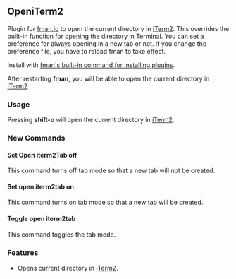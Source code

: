 ## OpeniTerm2

Plugin for [fman.io](https://fman.io) to open the current directory in [iTerm2](https://www.iterm2.com/). This overrides the built-in function for opening the directory in Terminal. You can set a preference for always opening in a new tab or not. If you change the preference file, you have to reload fman to take effect.

Install with [fman's built-in command for installing plugins](https://fman.io/docs/installing-plugins).

After restarting **fman**, you will be able to open the current directory in [iTerm2](https://www.iterm2.com/).

### Usage

Pressing **shift-o** will open the current directory in [iTerm2](https://www.iterm2.com/). 

### New Commands

#### Set Open iterm2Tab off

This command turns off tab mode so that a new tab will not be created.

#### Set open iterm2tab on

This command turns on tab mode so that a new tab will be created.

#### Toggle open iterm2tab

This command toggles the tab mode.

### Features

 - Opens current directory in [iTerm2](https://www.iterm2.com/).
